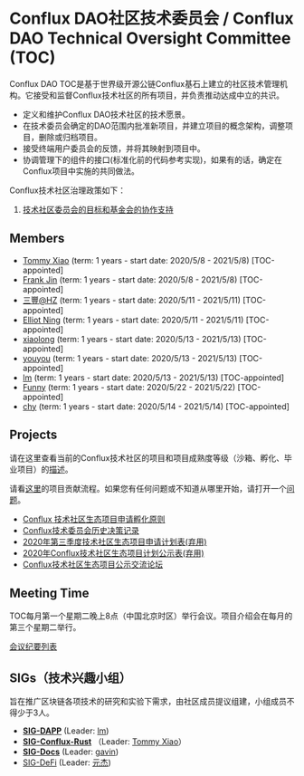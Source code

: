 # Conflux DAO社区技术委员会 /  Conflux DAO Technical Oversight Committee (TOC)



Conflux DAO TOC是基于世界级开源公链Conflux基石上建立的社区技术管理机构。它接受和监督Conflux技术社区的所有项目，并负责推动达成中立的共识。

- 定义和维护Conflux DAO技术社区的技术愿景。
- 在技术委员会确定的DAO范围内批准新项目，并建立项目的概念架构，调整项目，删除或归档项目。
- 接受终端用户委员会的反馈，并将其映射到项目中。
- 协调管理下的组件的接口(标准化前的代码参考实现)，如果有的话，确定在Conflux项目中实施的共同做法。

Conflux技术社区治理政策如下：

1. [技术社区委员会的目标和基金会的协作支持](./policy.md)



## Members

- [Tommy Xiao](https://github.com/Conflux-DAO-TOC/toc/issues/2) (term: 1 years - start date: 2020/5/8 - 2021/5/8) [TOC-appointed]
- [Frank Jin](https://github.com/Conflux-DAO-TOC/toc/issues/4)  (term: 1 years - start date: 2020/5/8 - 2021/5/8) [TOC-appointed]
- [三豐@HZ](https://github.com/Conflux-DAO-TOC/toc/issues/5) (term: 1 years - start date: 2020/5/11 - 2021/5/11) [TOC-appointed]
- [Elliot Ning](https://github.com/Conflux-DAO-TOC/toc/issues/6) (term: 1 years - start date: 2020/5/11 - 2021/5/11) [TOC-appointed]
- [xiaolong](https://github.com/Conflux-DAO-TOC/toc/issues/7) (term: 1 years - start date: 2020/5/13 - 2021/5/13) [TOC-appointed]
- [youyou](https://github.com/Conflux-DAO-TOC/toc/issues/8) (term: 1 years - start date: 2020/5/13 - 2021/5/13) [TOC-appointed]
- [lm](https://github.com/Conflux-DAO-TOC/toc/issues/9)  (term: 1 years - start date: 2020/5/13 - 2021/5/13) [TOC-appointed]
- [Funny](https://github.com/Conflux-DAO-TOC/toc/issues/11) (term: 1 years - start date: 2020/5/22 - 2021/5/22) [TOC-appointed]
- [chy](https://github.com/Conflux-DAO-TOC/toc/issues/10)  (term: 1 years - start date: 2020/5/14 - 2021/5/14) [TOC-appointed]



## Projects

请在这里查看当前的Conflux技术社区的项目和项目成熟度等级（沙箱、孵化、毕业项目）的[描述](./projects.md)。

请看[这里](./CONTRIBUTING.md)的项目贡献流程。如果您有任何问题或不知道从哪里开始，请打开一个[问题](https://github.com/Conflux-DAO-TOC/toc/issues)。

- [Conflux 技术社区生态项目申请孵化原则](https://shimo.im/docs/xd6Ww93yJpTKwjHT)
- [Conflux技术委员会历史决策记录](https://forum.conflux.fun/t/topic/1124)
- [2020年第三季度技术社区生态项目申请计划表(弃用)](https://shimo.im/sheets/qkXCJp3DPkydtCjt/MODOC)
- [2020年Conflux技术社区生态项目计划公示表(弃用)](https://shimo.im/sheets/KrkEVJQv2vUyNpAJ/MODOC)
- [Conflux技术社区生态项目公示交流论坛](https://forum.conflux.fun/c/38-category/Ecology)


## Meeting Time

TOC每月第一个星期二晚上8点（中国北京时区）举行会议。项目介绍会在每月的第三个星期二举行。

[会议纪要列表](./meeting-notes.md)

## SIGs（技术兴趣小组）

旨在推广区块链各项技术的研究和实验下需求，由社区成员提议组建，小组成员不得少于3人。

- [**SIG-DAPP**](https://github.com/Conflux-DAO-TOC/sig-dapp) (Leader: [lm](https://github.com/calmlism))
- [**SIG-Conflux-Rust**](https://github.com/Conflux-DAO-TOC/sig-conflux-rust) （Leader: [Tommy Xiao](https://github.com/xiaods)）
- [**SIG-Docs**](https://github.com/Conflux-DAO-TOC/sig-docs) (Leader: [gavin](https://github.com/cryptocurrencyquant))
- [SIG-DeFi](https://github.com/Conflux-DAO-TOC/sig-defi) (Leader: [元杰](https://github.com/forgivenever))






